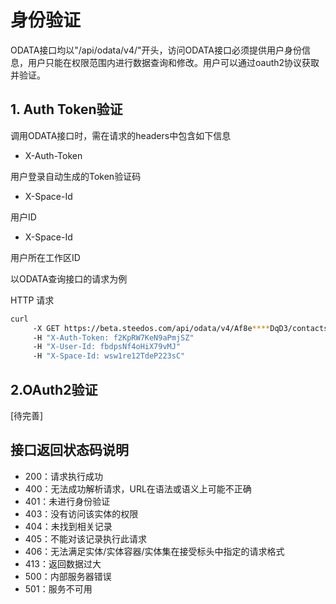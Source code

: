 身份验证
===

ODATA接口均以"/api/odata/v4/"开头，访问ODATA接口必须提供用户身份信息，用户只能在权限范围内进行数据查询和修改。用户可以通过oauth2协议获取并验证。

## 1. Auth Token验证
调用ODATA接口时，需在请求的headers中包含如下信息

 - X-Auth-Token

 用户登录自动生成的Token验证码

 - X-Space-Id

 用户ID

 - X-Space-Id

 用户所在工作区ID

以ODATA查询接口的请求为例

HTTP 请求
```bash
curl
	 -X GET https://beta.steedos.com/api/odata/v4/Af8e****DqD3/contacts
     -H "X-Auth-Token: f2KpRW7KeN9aPmjSZ" 
     -H "X-User-Id: fbdpsNf4oHiX79vMJ"
     -H "X-Space-Id: wsw1re12TdeP223sC"
```

## 2.OAuth2验证
[待完善]

## 接口返回状态码说明
- 200：请求执行成功
- 400：无法成功解析请求，URL在语法或语义上可能不正确
- 401：未进行身份验证
- 403：没有访问该实体的权限
- 404：未找到相关记录
- 405：不能对该记录执行此请求
- 406：无法满足实体/实体容器/实体集在接受标头中指定的请求格式
- 413：返回数据过大
- 500：内部服务器错误
- 501：服务不可用